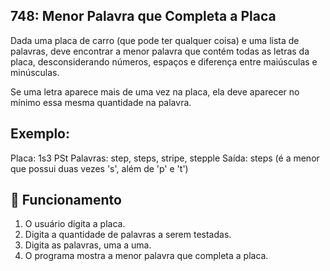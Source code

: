 ## 748: Menor Palavra que Completa a Placa

Dada uma placa de carro (que pode ter qualquer coisa) e uma lista de palavras, deve encontrar a menor palavra que contém todas as letras da placa, desconsiderando números, espaços e diferença entre maiúsculas e minúsculas.

Se uma letra aparece mais de uma vez na placa, ela deve aparecer no mínimo essa mesma quantidade na palavra.

## Exemplo:
Placa: 1s3 PSt
Palavras: step, steps, stripe, stepple
 Saída: steps (é a menor que possui duas vezes 's', além de 'p' e 't')

 ## 🔧 Funcionamento

1. O usuário digita a placa.  
2. Digita a quantidade de palavras a serem testadas.  
3. Digita as palavras, uma a uma.  
4. O programa mostra a menor palavra que completa a placa.
